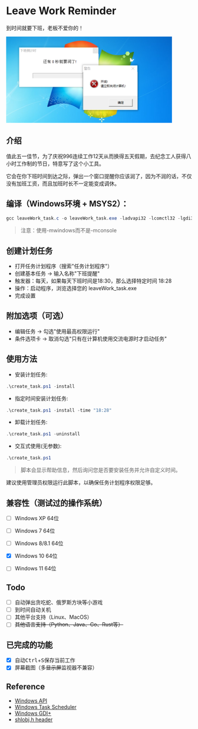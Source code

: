 # Leave Work Reminder

到时间就要下班，老板不爱你的！

<img src="./img/1.png" alt="meme" width="450">

## 介绍

值此五一佳节，为了庆祝996连续工作12天从而换得五天假期，去纪念工人获得八小时工作制的节日，特意写了这个小工具。

它会在你下班时间到达之际，弹出一个窗口提醒你应该润了，因为不润的话，不仅没有加班工资，而且加班时长不一定能变成调休。

## 编译（Windows环境 + MSYS2）：

```powershell
gcc leaveWork_task.c -o leaveWork_task.exe -ladvapi32 -lcomctl32 -lgdi32 -luxtheme -lgdiplus -mwindows
```

> 注意：使用-mwindows而不是-mconsole

## 创建计划任务

- 打开任务计划程序（搜索"任务计划程序"）
- 创建基本任务 → 输入名称"下班提醒"
- 触发器：每天，如果每天下班时间是18:30，那么选择特定时间 18:28
- 操作：启动程序，浏览选择您的 leaveWork_task.exe
- 完成设置

## 附加选项（可选）

- 编辑任务 → 勾选"使用最高权限运行"
- 条件选项卡 → 取消勾选"只有在计算机使用交流电源时才启动任务"

## 使用方法

- 安装计划任务:

```powershell
.\create_task.ps1 -install
```

- 指定时间安装计划任务:

```powershell
.\create_task.ps1 -install -time "18:28"
```

- 卸载计划任务:

```powershell
.\create_task.ps1 -uninstall
```

- 交互式使用(无参数):

```powershell
.\create_task.ps1
```
> 脚本会显示帮助信息，然后询问您是否要安装任务并允许自定义时间。

建议使用管理员权限运行此脚本，以确保任务计划程序权限足够。

## 兼容性（测试过的操作系统）

- [ ] Windows XP 64位
- [ ] Windows 7 64位
- [ ] Windows 8/8.1 64位
- [x] Windows 10 64位
- [ ] Windows 11 64位


## Todo

- [ ] 自动弹出贪吃蛇、俄罗斯方块等小游戏
- [ ] 到时间自动关机
- [ ] 其他平台支持（Linux、MacOS）
- [ ] <s>其他语言支持（Python、Java、Go、Rust等）</s>

## 已完成的功能

- [x] 自动<kbd>Ctrl</kbd>+<kbd>S</kbd>保存当前工作
- [x] 屏幕截图（多<s>显示屏</s>监视器不兼容）

## Reference

- [Windows API](https://learn.microsoft.com/en-us/windows/win32/apiindex/windows-api-list)
- [Windows Task Scheduler](https://learn.microsoft.com/en-us/windows/win32/taskschd/task-scheduler-start-page)
- [Windows GDI+](https://learn.microsoft.com/en-us/windows/win32/gdi/windows-gdi)
- [shlobj.h header](https://learn.microsoft.com/en-us/windows/win32/api/shlobj/)
